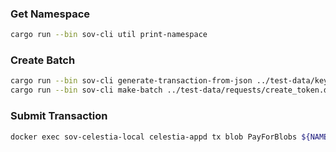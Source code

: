 

### Get Namespace
```sh
cargo run --bin sov-cli util print-namespace
```

### Create Batch
```sh
cargo run --bin sov-cli generate-transaction-from-json ../test-data/keys/token_deployer_private_key.json Bank ../test-data/requests/create_token.json 0
cargo run --bin sov-cli make-batch ../test-data/requests/create_token.dat > ../test-data/requests/test_blob.dat
```

### Submit Transaction
```sh
docker exec sov-celestia-local celestia-appd tx blob PayForBlobs ${NAMESPACE} $(cat ../test-data/requests/test_blob.dat) --from validator --chain-id=test --fees=300utia -y
```
